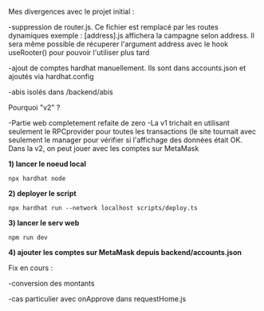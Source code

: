 Mes divergences avec le projet initial :

-suppression de router.js. Ce fichier est remplacé par les routes
dynamiques
exemple : [address].js affichera la campagne selon address. Il sera même possible de récuperer
l'argument address avec le hook useRooter() pour pouvoir l'utiliser plus tard

-ajout de comptes hardhat manuellement. Ils sont dans accounts.json et ajoutés via hardhat.config

-abis isolés dans /backend/abis


Pourquoi "v2" ?

-Partie web completement refaite de zero
-La v1 trichait en utilisant seulement le RPCprovider pour toutes les transactions (le site tournait avec seulement le manager pour vérifier si 
l'affichage des données était OK. Dans la v2, on peut jouer avec les comptes sur MetaMask



**1) lancer le noeud local**

    npx hardhat node 
    
**2) deployer le script**

    npx hardhat run --network localhost scripts/deploy.ts

**3) lancer le serv web**

    npm run dev
    
**4) ajouter les comptes sur MetaMask depuis backend/accounts.json**
    
 Fix en cours :
 
 -conversion des montants
 
 -cas particulier avec onApprove dans requestHome.js
 

